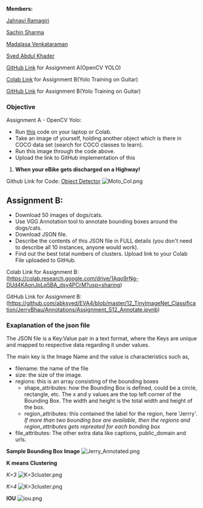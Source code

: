 **Members:**

[Jahnavi Ramagiri](https://canvas.instructure.com/courses/1804302/users/25685093)

[Sachin Sharma](https://canvas.instructure.com/courses/1804302/users/23724529)

[Madalasa Venkataraman](https://canvas.instructure.com/courses/1804302/users/25685106)

[Syed Abdul Khader](https://canvas.instructure.com/courses/1804302/users/25685109)

[GitHub Link](https://github.com/abksyed/EVA4/blob/master/13_YoloV3/Yolo_OpenCV/yolo_object_detection.py) for Assignment A(OpenCV YOLO)

[Colab Link](https://colab.research.google.com/github/abksyed/EVA4/blob/master/13_YoloV3/Assignment_S13.ipynb) for Assignment B(Yolo Training on Guitar)

[GitHub Link](https://github.com/abksyed/EVA4/blob/master/13_YoloV3/Assignment_S13.ipynb) for Assignment B(Yolo Training on Guitar)

### **Objective**

Assignment A - OpenCV Yolo:

- Run [this](https://pysource.com/2019/06/27/yolo-object-detection-using-opencv-with-python/) code on your laptop or Colab. 
- Take an image of yourself, holding another object which is there in COCO data set (search for COCO classes to learn). 
- Run this image through the code above. 
- Upload the link to GitHub implementation of this

1) **When your eBike gets discharged on a Highway!**

Github Link for Code: [Object Detector](https://github.com/abksyed/EVA4/blob/master/13_YoloV3/Yolo_OpenCV/yolo_object_detection.py)
![Moto_Col.png](https://github.com/abksyed/EVA4/blob/master/13_YoloV3/Images/Moto_Col.png)



## Assignment B:

- Download 50 images of dogs/cats. 
- Use VGG Annotation tool to annotate bounding boxes around the dogs/cats.
- Download JSON file. 
- Describe the contents of this JSON file in FULL details (you don't need to describe all 10 instances, anyone would work). 
- Find out the best total numbers of clusters. Upload link to your Colab File uploaded to GitHub.

Colab Link for Assignment B: (https://colab.research.google.com/drive/1Aqo9rNg-DUd4KAonJpLq5BA_dsy4PCrM?usp=sharing)

GitHub Link for Assignment B: (https://github.com/abksyed/EVA4/blob/master/12_TinyImageNet_Classification/JerryBhau/Annotations/Assignment_S12_Annotate.ipynb)
### Exaplanation of the json file
The JSON file is a Key:Value pair in a text format, where the Keys are unique and mapped to respective data regarding it under values.

The main key is the Image Name and the value is characteristics such as,

- filename: the name of the file
- size: the size of the image.
- regions: this is an array consisting of the bounding boxes
  - shape_attributes: how the Bounding Box is defined, could be a circle, rectangle, etc. The x and y values are the top left corner of the Bounding Box. The width and height is the total width and height of the box.
  - region_attributes: this contained the label for the region, here 'Jerrry'.
  *If more than two bounding box are available, then the regions and region_attributes gets repreated for each bonding box*
- file_attributes: The other extra data like captions, public_domain and urls.

**Sample Bounding Box Image**
![Jerry_Annotated.png](https://github.com/abksyed/EVA4/blob/master/12_TinyImageNet_Classification/JerryBhau/Annotations/Jerry_Annotated.png)

**K means Clustering**

*K=3*
![K=3cluster.png](https://github.com/abksyed/EVA4/blob/master/12_TinyImageNet_Classification/JerryBhau/Annotations/K=3cluster.png)

*K=4*
![K=3cluster.png](https://github.com/abksyed/EVA4/blob/master/12_TinyImageNet_Classification/JerryBhau/Annotations/K=4cluster.png)

**IOU**
![iou.png](https://github.com/abksyed/EVA4/blob/master/12_TinyImageNet_Classification/JerryBhau/Annotations/iou.png)
